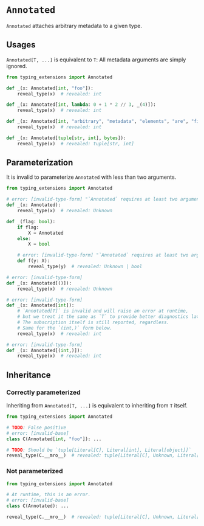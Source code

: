 # `Annotated`

`Annotated` attaches arbitrary metadata to a given type.

## Usages

`Annotated[T, ...]` is equivalent to `T`: All metadata arguments are simply ignored.

```py
from typing_extensions import Annotated

def _(x: Annotated[int, "foo"]):
    reveal_type(x)  # revealed: int

def _(x: Annotated[int, lambda: 0 + 1 * 2 // 3, _(4)]):
    reveal_type(x)  # revealed: int

def _(x: Annotated[int, "arbitrary", "metadata", "elements", "are", "fine"]):
    reveal_type(x)  # revealed: int

def _(x: Annotated[tuple[str, int], bytes]):
    reveal_type(x)  # revealed: tuple[str, int]
```

## Parameterization

It is invalid to parameterize `Annotated` with less than two arguments.

```py
from typing_extensions import Annotated

# error: [invalid-type-form] "`Annotated` requires at least two arguments when used in an annotation or type expression"
def _(x: Annotated):
    reveal_type(x)  # revealed: Unknown

def _(flag: bool):
    if flag:
        X = Annotated
    else:
        X = bool

    # error: [invalid-type-form] "`Annotated` requires at least two arguments when used in an annotation or type expression"
    def f(y: X):
        reveal_type(y)  # revealed: Unknown | bool

# error: [invalid-type-form]
def _(x: Annotated[()]):
    reveal_type(x)  # revealed: Unknown

# error: [invalid-type-form]
def _(x: Annotated[int]):
    # `Annotated[T]` is invalid and will raise an error at runtime,
    # but we treat it the same as `T` to provide better diagnostics later on.
    # The subscription itself is still reported, regardless.
    # Same for the `(int,)` form below.
    reveal_type(x)  # revealed: int

# error: [invalid-type-form]
def _(x: Annotated[(int,)]):
    reveal_type(x)  # revealed: int
```

## Inheritance

### Correctly parameterized

Inheriting from `Annotated[T, ...]` is equivalent to inheriting from `T` itself.

```py
from typing_extensions import Annotated

# TODO: False positive
# error: [invalid-base]
class C(Annotated[int, "foo"]): ...

# TODO: Should be `tuple[Literal[C], Literal[int], Literal[object]]`
reveal_type(C.__mro__)  # revealed: tuple[Literal[C], Unknown, Literal[object]]
```

### Not parameterized

```py
from typing_extensions import Annotated

# At runtime, this is an error.
# error: [invalid-base]
class C(Annotated): ...

reveal_type(C.__mro__)  # revealed: tuple[Literal[C], Unknown, Literal[object]]
```
